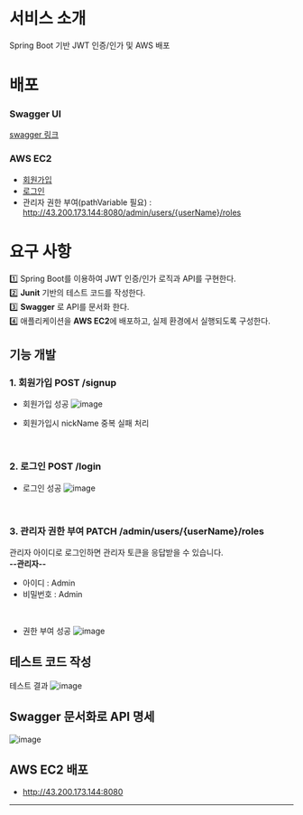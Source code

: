 # 서비스 소개
Spring Boot 기반 JWT 인증/인가 및 AWS 배포   

# 배포
### Swagger UI
[swagger 링크](http://43.200.173.144:8080/swagger-ui/index.html)
### AWS EC2
- [회원가입](http://43.200.173.144:8080/signup)
- [로그인](http://43.200.173.144:8080/login)
- 관리자 권한 부여(pathVariable 필요) : http://43.200.173.144:8080/admin/users/{userName}/roles

# 요구 사항
1️⃣ Spring Boot를 이용하여 JWT 인증/인가 로직과 API를 구현한다.   
2️⃣ **Junit** 기반의 테스트 코드를 작성한다.   
3️⃣ **Swagger** 로 API를 문서화 한다.    
4️⃣ 애플리케이션을 **AWS EC2**에 배포하고, 실제 환경에서 실행되도록 구성한다.  

## 기능 개발
### 1. 회원가입 POST /signup
- 회원가입 성공
![image](https://github.com/user-attachments/assets/a91d8bcf-15a4-4c00-8b8d-41ef5d251195)   
    
- 회원가입시 nickName 중복 실패 처리

</br>

### 2. 로그인 POST /login
- 로그인 성공
![image](https://github.com/user-attachments/assets/6410232f-e33c-4910-831d-db9f6b2f3de5)   

</br>

### 3. 관리자 권한 부여 PATCH /admin/users/{userName}/roles
관리자 아이디로 로그인하면 관리자 토큰을 응답받을 수 있습니다.    
**--관리자--**    
- 아이디 : Admin   
- 비밀번호 : Admin 

</br>

- 권한 부여 성공
![image](https://github.com/user-attachments/assets/b108d73b-ab8c-4163-bc91-036b3e665762)   

## 테스트 코드 작성
테스트 결과
![image](https://github.com/user-attachments/assets/ffce427c-4117-440f-b0b5-14255e64152d)

## Swagger 문서화로 API 명세
![image](https://github.com/user-attachments/assets/638854c9-75c5-407e-862a-52de18f718a7)

## AWS EC2 배포
- http://43.200.173.144:8080
---


